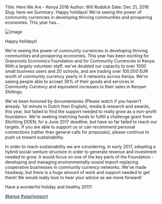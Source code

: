 Title: Here We Are - Kenya 2016
Author: Will Ruddick
Date: Dec 21, 2016
Slug: here-we
Summary: Happy holidays! We're seeing the power of community currencies in
developing thriving communities and prospering economies. This year
has...

![image](images/blog/here-we1.webp)

Happy holidays!

We're seeing the power of community currencies in developing thriving
communities and prospering economies. This year has been exciting for
Grassroots Economics Foundation and for Community Currencies in Kenya.
With a largely volunteer staff, we've doubled our capacity to over 1000
small business users and 20 schools, and are trading over 100,000 EUR
worth of community currency yearly in 5 networks across Kenya. We're
seeing people able to accept 30% of their goods and services in
Community Currency and equivalent increases to their sales in Kenyan
Shillings.

We've been honored by documentaries (Please watch if you haven't
already. 1st minute in Dutch then English), media & research and awards,
this year, but failed to find the support needed to really grow as a
non-profit foundation. We're seeking matching funds to fulfill a
challenge grant from Stichting DOEN, for a June 2017 deadline, but have
so far failed to reach our targets. If you are able to support us or can
recommend personal connections (rather than general calls for
proposals), please continue to push us toward sustainability.

In order to reach sustainability we are considering, in early 2017,
adopting a hybrid social-venture structure in order to generate revenue
and investment needed to grow. It would focus on one of the key parts of
the Foundation - developing and managing environmentally-sound
import-replacing cooperative businesses in community currency networks.
We've made headway, but there is a huge amount of work and support
needed to get there! We would really love to hear your advice as we move
forward!

Have a wonderful holiday and healthy 2017!

[#kenya](https://www.grassrootseconomics.org/blog/hashtags/kenya)
[#yearlyreport](https://www.grassrootseconomics.org/blog/hashtags/yearlyreport)
